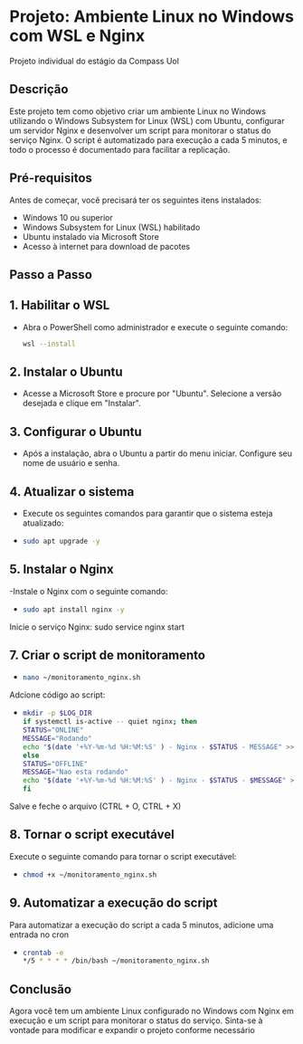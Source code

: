  # Projeto: Ambiente Linux no Windows com WSL e Nginx
Projeto individual do estágio da Compass Uol
## Descrição
Este projeto tem como objetivo criar um ambiente Linux no Windows utilizando o Windows Subsystem for Linux (WSL) com Ubuntu, configurar um servidor Nginx e desenvolver um script para monitorar o status do serviço Nginx. O script é automatizado para execução a cada 5 minutos, e todo o processo é documentado para facilitar a replicação.

## Pré-requisitos
Antes de começar, você precisará ter os seguintes itens instalados:
- Windows 10 ou superior
- Windows Subsystem for Linux (WSL) habilitado
- Ubuntu instalado via Microsoft Store
- Acesso à internet para download de pacotes

## Passo a Passo

## 1. Habilitar o WSL
- Abra o PowerShell como administrador e execute o seguinte comando:
  ```bash
  wsl --install
## 2. Instalar o Ubuntu
 - Acesse a Microsoft Store e procure por "Ubuntu". Selecione a versão desejada e clique em "Instalar".

## 3. Configurar o Ubuntu
- Após a instalação, abra o Ubuntu a partir do menu iniciar.
Configure seu nome de usuário e senha.

## 4. Atualizar o sistema
- Execute os seguintes comandos para garantir que o sistema esteja atualizado:
- ```bash 
  sudo apt upgrade -y

## 5. Instalar o Nginx
-Instale o Nginx com o seguinte comando:
- ```bash 
  sudo apt install nginx -y
Inicie o serviço Nginx: sudo service nginx start

## 7. Criar o script de monitoramento
- ```bash 
  nano ~/monitoramento_nginx.sh
Adcione código ao script:
- ```bash 
  mkdir -p $LOG_DIR
  if systemctl is-active -- quiet nginx; then
  STATUS="ONLINE"
  MESSAGE="Rodando"
  echo "$(date '+%Y-%m-%d %H:%M:%S' ) - Nginx - $STATUS - MESSAGE" >> $LOG_DIR/nginx_online. log
  else
  STATUS="OFFLINE"
  MESSAGE="Nao esta rodando"
  echo "$(date '+%Y-%m-%d %H:%M:%S' ) - Nginx - $STATUS - $MESSAGE" >> $LOG_DIR/nginx_offline.log
  fi

Salve e feche o arquivo (CTRL + O, CTRL + X)

## 8. Tornar o script executável
Execute o seguinte comando para tornar o script executável:
- ```bash 
  chmod +x ~/monitoramento_nginx.sh
## 9. Automatizar a execução do script
Para automatizar a execução do script a cada 5 minutos, adicione uma entrada no cron
- ```bash 
  crontab -e
  */5 * * * * /bin/bash ~/monitoramento_nginx.sh
## Conclusão
Agora você tem um ambiente Linux configurado no Windows com Nginx em execução e um script para monitorar o status do serviço. Sinta-se à vontade para modificar e expandir o projeto conforme necessário





